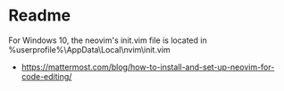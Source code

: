 # Readme

For Windows 10, the neovim's init.vim file is located in %userprofile%\AppData\Local\nvim\init.vim

- <https://mattermost.com/blog/how-to-install-and-set-up-neovim-for-code-editing/>
